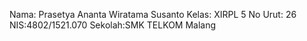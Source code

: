 



Nama: Prasetya Ananta Wiratama Susanto
Kelas: XIRPL 5
No Urut: 26
NIS:4802/1521.070
Sekolah:SMK TELKOM Malang
